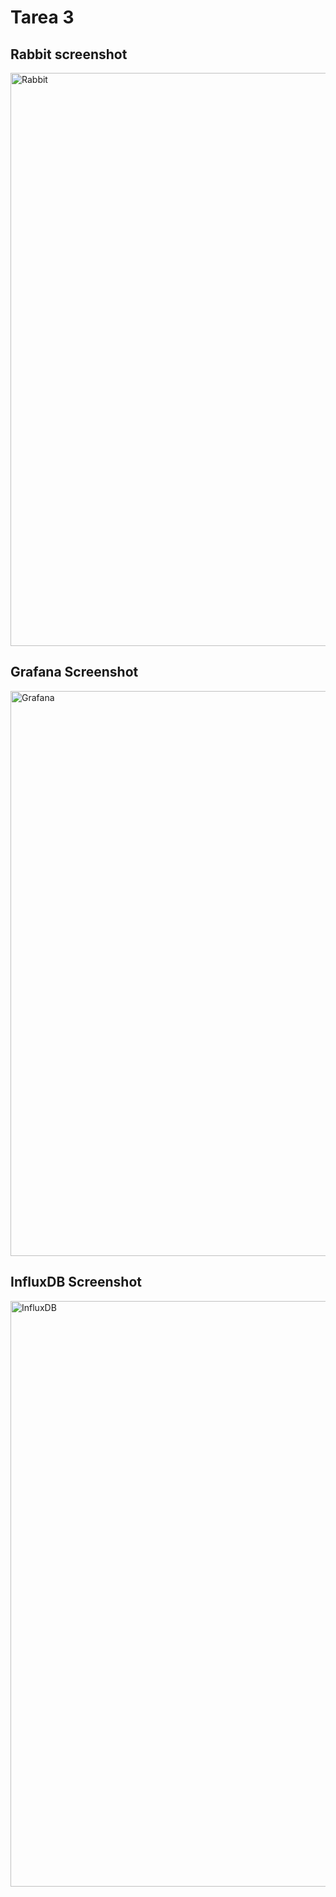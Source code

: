 # Tarea 3

## Rabbit screenshot

<img width="917" alt="Rabbit" src="https://user-images.githubusercontent.com/57073575/216868722-ac9d8312-155b-4108-9da5-6e5154e53869.PNG">

## Grafana Screenshot

<img width="904" alt="Grafana" src="https://user-images.githubusercontent.com/57073575/216868863-4c236212-e2fc-4c96-aae6-fc6a143132c3.PNG">

## InfluxDB Screenshot

<img width="937" alt="InfluxDB" src="https://user-images.githubusercontent.com/57073575/216868913-42ef7d86-bc33-4d12-bbd5-8cb1e0645bd4.PNG">
